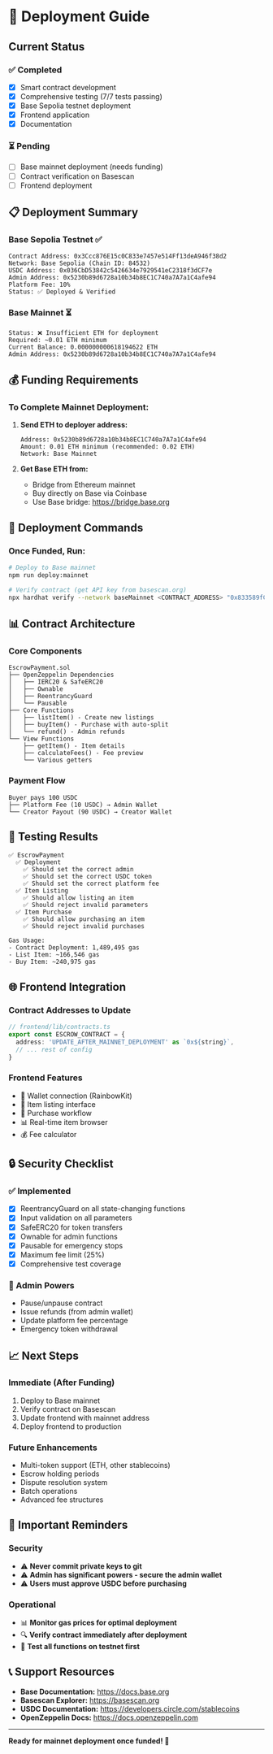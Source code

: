 # 🚀 Deployment Guide

## Current Status

### ✅ Completed
- [x] Smart contract development
- [x] Comprehensive testing (7/7 tests passing)
- [x] Base Sepolia testnet deployment
- [x] Frontend application
- [x] Documentation

### ⏳ Pending
- [ ] Base mainnet deployment (needs funding)
- [ ] Contract verification on Basescan
- [ ] Frontend deployment

## 📋 Deployment Summary

### Base Sepolia Testnet ✅
```
Contract Address: 0x3Ccc876E15c0C833e7457e514Ff13deA946f38d2
Network: Base Sepolia (Chain ID: 84532)
USDC Address: 0x036CbD53842c5426634e7929541eC2318f3dCF7e
Admin Address: 0x5230b89d6728a10b34b8EC1C740a7A7a1C4afe94
Platform Fee: 10%
Status: ✅ Deployed & Verified
```

### Base Mainnet ⏳
```
Status: ❌ Insufficient ETH for deployment
Required: ~0.01 ETH minimum
Current Balance: 0.000000000618194622 ETH
Admin Address: 0x5230b89d6728a10b34b8EC1C740a7A7a1C4afe94
```

## 💰 Funding Requirements

### To Complete Mainnet Deployment:

1. **Send ETH to deployer address:**
   ```
   Address: 0x5230b89d6728a10b34b8EC1C740a7A7a1C4afe94
   Amount: 0.01 ETH minimum (recommended: 0.02 ETH)
   Network: Base Mainnet
   ```

2. **Get Base ETH from:**
   - Bridge from Ethereum mainnet
   - Buy directly on Base via Coinbase
   - Use Base bridge: https://bridge.base.org

## 🔧 Deployment Commands

### Once Funded, Run:
```bash
# Deploy to Base mainnet
npm run deploy:mainnet

# Verify contract (get API key from basescan.org)
npx hardhat verify --network baseMainnet <CONTRACT_ADDRESS> "0x833589fCD6eDb6E08f4c7C32D4f71b54bdA02913" 1000 "0x5230b89d6728a10b34b8EC1C740a7A7a1C4afe94"
```

## 📊 Contract Architecture

### Core Components
```
EscrowPayment.sol
├── OpenZeppelin Dependencies
│   ├── IERC20 & SafeERC20
│   ├── Ownable
│   ├── ReentrancyGuard
│   └── Pausable
├── Core Functions
│   ├── listItem() - Create new listings
│   ├── buyItem() - Purchase with auto-split
│   └── refund() - Admin refunds
└── View Functions
    ├── getItem() - Item details
    ├── calculateFees() - Fee preview
    └── Various getters
```

### Payment Flow
```
Buyer pays 100 USDC
├── Platform Fee (10 USDC) → Admin Wallet
└── Creator Payout (90 USDC) → Creator Wallet
```

## 🧪 Testing Results

```
✅ EscrowPayment
  ✅ Deployment
    ✅ Should set the correct admin
    ✅ Should set the correct USDC token  
    ✅ Should set the correct platform fee
  ✅ Item Listing
    ✅ Should allow listing an item
    ✅ Should reject invalid parameters
  ✅ Item Purchase
    ✅ Should allow purchasing an item
    ✅ Should reject invalid purchases

Gas Usage:
- Contract Deployment: 1,489,495 gas
- List Item: ~166,546 gas
- Buy Item: ~240,975 gas
```

## 🌐 Frontend Integration

### Contract Addresses to Update
```typescript
// frontend/lib/contracts.ts
export const ESCROW_CONTRACT = {
  address: 'UPDATE_AFTER_MAINNET_DEPLOYMENT' as `0x${string}`,
  // ... rest of config
}
```

### Frontend Features
- 🔗 Wallet connection (RainbowKit)
- 📝 Item listing interface
- 🛒 Purchase workflow
- 📊 Real-time item browser
- 💰 Fee calculator

## 🔒 Security Checklist

### ✅ Implemented
- [x] ReentrancyGuard on all state-changing functions
- [x] Input validation on all parameters
- [x] SafeERC20 for token transfers
- [x] Ownable for admin functions
- [x] Pausable for emergency stops
- [x] Maximum fee limit (25%)
- [x] Comprehensive test coverage

### 🔐 Admin Powers
- Pause/unpause contract
- Issue refunds (from admin wallet)
- Update platform fee percentage
- Emergency token withdrawal

## 📈 Next Steps

### Immediate (After Funding)
1. Deploy to Base mainnet
2. Verify contract on Basescan
3. Update frontend with mainnet address
4. Deploy frontend to production

### Future Enhancements
- Multi-token support (ETH, other stablecoins)
- Escrow holding periods
- Dispute resolution system
- Batch operations
- Advanced fee structures

## 🚨 Important Reminders

### Security
- ⚠️ **Never commit private keys to git**
- ⚠️ **Admin has significant powers - secure the admin wallet**
- ⚠️ **Users must approve USDC before purchasing**

### Operational
- 📊 **Monitor gas prices for optimal deployment**
- 🔍 **Verify contract immediately after deployment**
- 📱 **Test all functions on testnet first**

## 📞 Support Resources

- **Base Documentation:** https://docs.base.org
- **Basescan Explorer:** https://basescan.org
- **USDC Documentation:** https://developers.circle.com/stablecoins
- **OpenZeppelin Docs:** https://docs.openzeppelin.com

---

**Ready for mainnet deployment once funded! 🚀**